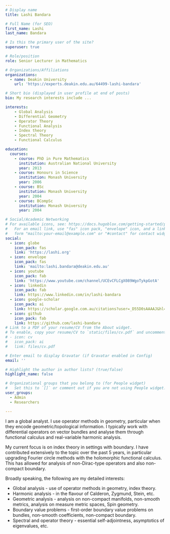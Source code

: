 ```yaml
---
# Display name
title: Lashi Bandara

# Full Name (for SEO)
first_name: Lashi
last_name: Bandara

# Is this the primary user of the site?
superuser: true

# Role/position
role: Senior Lecturer in Mathematics

# Organizations/Affiliations
organizations:
  - name: Deakin University
    url: 'https://experts.deakin.edu.au/64499-lashi-bandara'

# Short bio (displayed in user profile at end of posts)
bio: My research interests include ...

interests:
    - Global Analysis
    - Differential Geometry
    - Operator Theory
    - Functional Analysis
    - Index theory
    - Spectral Theory
    - Functional Calculus

education:
  courses:
    - course: PhD in Pure Mathematics
      institution: Australian National University
      year: 2013
    - course: Honours in Science 
      institution: Monash University
      year: 2006
    - course: BSc
      institution: Monash University
      year: 2004
    - course: BCompSc
      institution: Monash University
      year: 2004

# Social/Academic Networking
# For available icons, see: https://docs.hugoblox.com/getting-started/page-builder/#icons
#   For an email link, use "fas" icon pack, "envelope" icon, and a link in the
#   form "mailto:your-email@example.com" or "#contact" for contact widget.
social:
  - icon: globe
    icon_pack: fas
    link: 'https://lashi.org'
  - icon: envelope
    icon_pack: fas
    link: 'mailto:lashi.bandara@deakin.edu.au'
  - icon: youtube
    icon_pack: fab
    link: 'https://www.youtube.com/channel/UCEvCFLCgX089WgoTykpGotA'
  - icon: linkedin
    icon_pack: fab
    link: https://www.linkedin.com/in/lashi-bandara
  - icon: google-scholar
    icon_pack: ai
    link: https://scholar.google.com.au/citations?user=_D55D0sAAAAJ&hl=en
  - icon: github
    icon_pack: fab
    link: https://github.com/lashi-bandara
# Link to a PDF of your resume/CV from the About widget.
# To enable, copy your resume/CV to `static/files/cv.pdf` and uncomment the lines below.
# - icon: cv
#   icon_pack: ai
#   link: files/cv.pdf

# Enter email to display Gravatar (if Gravatar enabled in Config)
email: ''

# Highlight the author in author lists? (true/false)
highlight_name: false

# Organizational groups that you belong to (for People widget)
#   Set this to `[]` or comment out if you are not using People widget.
user_groups:
  - Admin
  - Researchers

---
```


I am a global analyst. I use operator methods in geometry, particular when they encode geometric/topological information. I typically work with differential operators on vector bundles and analyse them through functional calculus and real-variable harmonic analysis.


My current focus is on index theory in settings with boundary. I have contributed extensively to the topic over the past 5 years, in particular upgrading Fourier circle methods with the holomorphic functional calculus. This has allowed for analysis of non-Dirac-type operators and also non-compact boundary. 

Broadly speaking, the following are my detailed interests: 
  - Global analysis - use of operator methods in geometry, index theory.
  - Harmonic analysis - in the flavour of Calderon, Zygmund, Stein, etc.
  - Geometric analysis - analysis on non-compact manifolds, non-smooth metrics, analysis on measure metric spaces, Spin geometry.
  - Boundary value problems - first-order boundary value problems on bundles, non-smooth coefficients, non-compact boundary.
  - Spectral and operator theory - essential self-adjointness, asymptotics of eigenvalues, etc.
